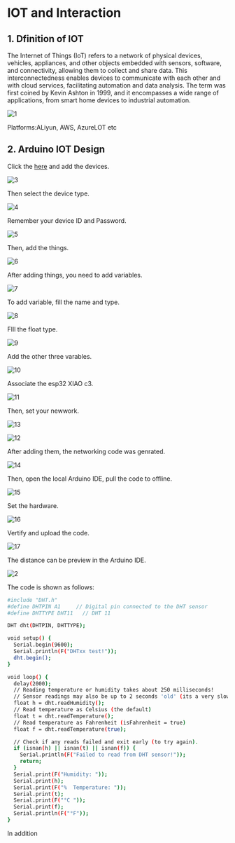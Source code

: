 # IOT and Interaction

## 1. Dfinition of IOT

The Internet of Things (IoT) refers to a network of physical devices, vehicles, appliances, and other objects embedded with sensors, software, and connectivity, allowing them to collect and share data. This interconnectedness enables devices to communicate with each other and with cloud services, facilitating automation and data analysis. The term was first coined by Kevin Ashton in 1999, and it encompasses a wide range of applications, from smart home devices to industrial automation.

![1](https://unncfab.oss-cn-hangzhou.aliyuncs.com/img/yanbing/iot4.png)

Platforms:ALiyun, AWS, AzureLOT etc

## 2. Arduino IOT Design

Click the [here](https://app.arduino.cc/) and add the devices.

![3](https://unncfab.oss-cn-hangzhou.aliyuncs.com/img/yanbing/%E5%B1%8F%E5%B9%95%E6%88%AA%E5%9B%BE%202025-04-15%20152015.png)

Then select the device type.

![4](https://unncfab.oss-cn-hangzhou.aliyuncs.com/img/yanbing/%E5%B1%8F%E5%B9%95%E6%88%AA%E5%9B%BE%202025-04-15%20152111.png)

Remember your device ID and Password.

![5](https://unncfab.oss-cn-hangzhou.aliyuncs.com/img/yanbing/%E5%B1%8F%E5%B9%95%E6%88%AA%E5%9B%BE%202025-04-15%20152212.png)

Then, add the things.

![6](https://unncfab.oss-cn-hangzhou.aliyuncs.com/img/yanbing/%E5%B1%8F%E5%B9%95%E6%88%AA%E5%9B%BE%202025-04-15%20152338.png)

After adding things, you need to add variables.

![7](https://unncfab.oss-cn-hangzhou.aliyuncs.com/img/yanbing/%E5%B1%8F%E5%B9%95%E6%88%AA%E5%9B%BE%202025-04-15%20152510.png)

To add variable, fill the name and type.

![8](https://unncfab.oss-cn-hangzhou.aliyuncs.com/img/yanbing/%E5%B1%8F%E5%B9%95%E6%88%AA%E5%9B%BE%202025-04-15%20152541.png)

FIll the float type.

![9](https://unncfab.oss-cn-hangzhou.aliyuncs.com/img/yanbing/%E5%B1%8F%E5%B9%95%E6%88%AA%E5%9B%BE%202025-04-15%20152815.png)
 
 Add the other three varables.

 ![10](https://unncfab.oss-cn-hangzhou.aliyuncs.com/img/yanbing/%E5%B1%8F%E5%B9%95%E6%88%AA%E5%9B%BE%202025-04-15%20152751.png)

 Associate the esp32 XIAO c3.

 ![11](https://unncfab.oss-cn-hangzhou.aliyuncs.com/img/yanbing/%E5%B1%8F%E5%B9%95%E6%88%AA%E5%9B%BE%202025-04-15%20152908.png)

 Then, set your newwork.

 ![13](https://unncfab.oss-cn-hangzhou.aliyuncs.com/img/yanbing/%E5%B1%8F%E5%B9%95%E6%88%AA%E5%9B%BE%202025-04-15%20175902.png)

![12](https://unncfab.oss-cn-hangzhou.aliyuncs.com/img/yanbing/%E5%B1%8F%E5%B9%95%E6%88%AA%E5%9B%BE%202025-04-15%20153206.png)

 After adding them, the networking code was genrated.

 ![14](https://unncfab.oss-cn-hangzhou.aliyuncs.com/img/yanbing/%E5%B1%8F%E5%B9%95%E6%88%AA%E5%9B%BE%202025-04-15%20153243.png)

 Then, open the local Arduino IDE, pull the code to offline.

 ![15](https://unncfab.oss-cn-hangzhou.aliyuncs.com/img/yanbing/%E5%B1%8F%E5%B9%95%E6%88%AA%E5%9B%BE%202025-04-15%20163956.png)

 Set the hardware.

 ![16](https://unncfab.oss-cn-hangzhou.aliyuncs.com/img/yanbing/%E5%BE%AE%E4%BF%A1%E5%9B%BE%E7%89%87_20250415180518.jpg)

 Vertify and upload the code. 

 ![17](https://unncfab.oss-cn-hangzhou.aliyuncs.com/img/yanbing/%E5%B1%8F%E5%B9%95%E6%88%AA%E5%9B%BE%202025-04-15%20175902.png)

 The distance can be preview in the Arduino IDE.

![2](https://unncfab.oss-cn-hangzhou.aliyuncs.com/img/yanbing/%E5%B1%8F%E5%B9%95%E6%88%AA%E5%9B%BE%202025-04-15%20174610.png)

 The code is shown as follows:

```bash
#include "DHT.h"
#define DHTPIN A1     // Digital pin connected to the DHT sensor
#define DHTTYPE DHT11   // DHT 11

DHT dht(DHTPIN, DHTTYPE);

void setup() {
  Serial.begin(9600);
  Serial.println(F("DHTxx test!"));
  dht.begin();
}

void loop() {
  delay(2000);
  // Reading temperature or humidity takes about 250 milliseconds!
  // Sensor readings may also be up to 2 seconds 'old' (its a very slow sensor)
  float h = dht.readHumidity();
  // Read temperature as Celsius (the default)
  float t = dht.readTemperature();
  // Read temperature as Fahrenheit (isFahrenheit = true)
  float f = dht.readTemperature(true);

  // Check if any reads failed and exit early (to try again).
  if (isnan(h) || isnan(t) || isnan(f)) {
    Serial.println(F("Failed to read from DHT sensor!"));
    return;
  }
  Serial.print(F("Humidity: "));
  Serial.print(h);
  Serial.print(F("%  Temperature: "));
  Serial.print(t);
  Serial.print(F("°C "));
  Serial.print(f);
  Serial.println(F("°F"));
}
```

In addition
